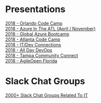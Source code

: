 # Presentations
<a href="https://github.com/imseandavis/Presentations/tree/master/2018/OrlandoCodeCamp">2018 - Orlando Code Camp</a>
<br>
<a href="https://github.com/imseandavis/Presentations/tree/master/2018/AzureInTheATL">2018 - Azure In The ATL (April / November)</a>
<br>
<a href="https://github.com/imseandavis/Presentations/tree/master/2018/GlobalAzureBootcamp">2018 - Global Azure Bootcamp</a>
<br>
<a href="https://github.com/imseandavis/Presentations/tree/master/2018/AtlantaCodeCamp">2018 - Atlanta Code Camp</a>
<br>
<a href="https://github.com/imseandavis/Presentations/tree/master/2018/ITDevConnections">2018 - IT/Dev Connections</a> 
<br>
<a href="https://github.com/imseandavis/Presentations/tree/master/2018/AllDayDevOps">2018 - All Day DevOps</a> 
<br>
<a href="https://github.com/imseandavis/Presentations/tree/master/2018/TampaCommunityConnect">2018 - Tampa Community Connect</a> 
<br>
<a href="https://github.com/imseandavis/Presentations/tree/master/2018/AgileOpenFlorida">2018 - AgileOpen Florida</a> 
<br>

# Slack Chat Groups
[2000+ Slack Chat Groups Related To IT](https://standuply.com/slack-chat-groups)
